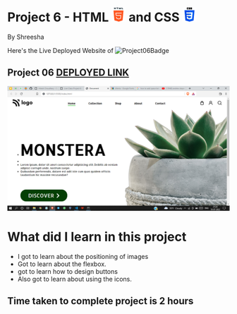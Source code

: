 # Project 6 - HTML ![HTML](./readmeImages/html-5Img.png) and CSS ![CSS](./readmeImages/css-3Img.png)

By Shreesha

Here's the Live Deployed Website of ![Project06Badge](https://img.shields.io/badge/Project-06-green)

## Project 06  [DEPLOYED LINK](https://project06-plant-home-page.netlify.app/)


![websiteSnap](./readmeImages/websiteSnap.png)

# What did I learn in this project

- I got to learn about the   positioning of images 
- Got to learn about the flexbox.
- got to learn how to design buttons 
- Also got to learn about using the icons.

## Time taken to complete project is 2 hours
